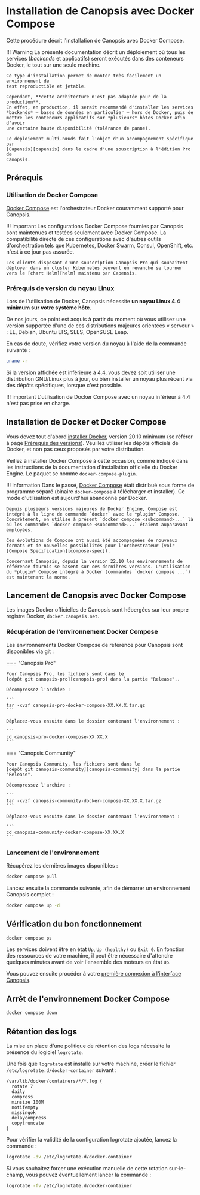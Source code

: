 # Installation de Canopsis avec Docker Compose

Cette procédure décrit l'installation de Canopsis avec Docker Compose.

!!! Warning
    La présente documentation décrit un déploiement où tous les services
    (*backends* et applicatifs) seront exécutés dans des conteneurs Docker, le
    tout sur une seule machine.

    Ce type d'installation permet de monter très facilement un environnement de
    test reproductible et jetable.

    Cependant, **cette architecture n'est pas adaptée pour de la production**.
    En effet, en production, il serait recommandé d'installer les services
    *backends* – bases de données en particulier – hors de Docker, puis de
    mettre les conteneurs applicatifs sur *plusieurs* hôtes Docker afin d'avoir
    une certaine haute disponibilité (tolérance de panne).

    Le déploiement multi-nœuds fait l'objet d'un accompagnement spécifique par
    [Capensis][capensis] dans le cadre d'une souscription à l'édition Pro de
    Canopsis.

[capensis]: https://www.capensis.fr/

## Prérequis

### Utilisation de Docker Compose

[Docker Compose](https://docs.docker.com/compose/) est l'orchestrateur Docker couramment supporté pour Canopsis.

!!! important
    Les configurations Docker Compose fournies par Canopsis sont maintenues et testées seulement avec Docker Compose. La compatibilité directe de ces configurations avec d'autres outils d'orchestration tels que Kubernetes, Docker Swarm, Consul, OpenShift, etc. n'est à ce jour pas assurée.

    Les clients disposant d'une souscription Canopsis Pro qui souhaitent déployer dans un cluster Kubernetes peuvent en revanche se tourner vers le [chart Helm][helm] maintenu par Capensis.

[helm]: ./installation-helm.md

### Prérequis de version du noyau Linux

Lors de l'utilisation de Docker, Canopsis nécessite **un noyau Linux 4.4 minimum sur votre système hôte**.

De nos jours, ce point est acquis à partir du moment où vous utilisez une version supportée d'une de ces distributions majeures orientées « serveur » : EL, Debian, Ubuntu LTS, SLES, OpenSUSE Leap.

En cas de doute, vérifiez votre version du noyau à l'aide de la commande suivante :

```sh
uname -r
```

Si la version affichée est inférieure à 4.4, vous devez soit utiliser une distribution GNU/Linux plus à jour, ou bien installer un noyau plus récent via des dépôts spécifiques, lorsque c'est possible.

!!! important
    L'utilisation de Docker Compose avec un noyau inférieur à 4.4 n'est pas prise en charge.

## Installation de Docker et Docker Compose

Vous devez tout d'abord [installer Docker](https://docs.docker.com/engine/install/), version 20.10 minimum (se référer à page [Prérequis des versions][prereq-versions]). Veuillez utiliser les dépôts officiels de Docker, et non pas ceux proposés par votre distribution.

Veillez à installer Docker Compose à cette occasion, comme indiqué dans les instructions de la documentation d'installation officielle du Docker Engine. Le paquet se nomme `docker-compose-plugin`.

!!! information
    Dans le passé, [Docker Compose][docker-compose] était distribué sous forme de programme séparé (binaire `docker-compose` à télécharger et installer). Ce mode d'utilisation est aujourd'hui abandonné par Docker.

    Depuis plusieurs versions majeures de Docker Engine, Compose est intégré à la ligne de commande `docker` avec le *plugin* Compose.  
    Concrètement, on utilise à présent `docker compose <subcommand>...` là où les commandes `docker-compose <subcommand>...` étaient auparavant employées.

    Ces évolutions de Compose ont aussi été accompagnées de nouveaux formats et de nouvelles possibilités pour l'orchestrateur (voir [Compose Specification][compose-spec]).

    Concernant Canopsis, depuis la version 22.10 les environnements de référence fournis se basent sur ces dernières versions. L'utilisation du *plugin* Compose intégré à Docker (commandes `docker compose ...`) est maintenant la norme.

## Lancement de Canopsis avec Docker Compose

Les images Docker officielles de Canopsis sont hébergées sur leur propre registre Docker, `docker.canopsis.net`.

### Récupération de l'environnement Docker Compose

Les environnements Docker Compose de référence pour Canopsis sont disponibles via
git :

=== "Canopsis Pro"

    Pour Canopsis Pro, les fichiers sont dans le
    [dépôt git canopsis-pro][canopsis-pro] dans la partie "Release"..

    Décompressez l'archive :

    ```
    tar -xvzf canopsis-pro-docker-compose-XX.XX.X.tar.gz
    ```

    Déplacez-vous ensuite dans le dossier contenant l'environnement :

    ```
    cd canopsis-pro-docker-compose-XX.XX.X
    ```

=== "Canopsis Community"

    Pour Canopsis Community, les fichiers sont dans le
    [dépôt git canopsis-community][canopsis-community] dans la partie "Release".

    Décompressez l'archive :

    ```
    tar -xvzf canopsis-community-docker-compose-XX.XX.X.tar.gz
    ```

    Déplacez-vous ensuite dans le dossier contenant l'environnement :

    ```
    cd canopsis-community-docker-compose-XX.XX.X
    ```

### Lancement de l'environnement

Récupérez les dernières images disponibles :

```sh
docker compose pull
```

Lancez ensuite la commande suivante, afin de démarrer un environnement Canopsis
complet :

```sh
docker compose up -d
```
## Vérification du bon fonctionnement

```sh
docker compose ps
```

Les services doivent être en état `Up`, `Up (healthy)` ou `Exit 0`. En fonction
des ressources de votre machine, il peut être nécessaire d'attendre quelques
minutes avant de voir l'ensemble des moteurs en état `Up`.

Vous pouvez ensuite procéder à votre [première connexion à l'interface Canopsis](premiere-connexion.md).

## Arrêt de l'environnement Docker Compose

```sh
docker compose down
```

## Rétention des logs

La mise en place d'une politique de rétention des logs nécessite la présence du logiciel `logrotate`.

Une fois que `logrotate` est installé sur votre machine, créer le fichier `/etc/logrotate.d/docker-container` suivant :

```
/var/lib/docker/containers/*/*.log {
  rotate 7
  daily
  compress
  minsize 100M
  notifempty
  missingok
  delaycompress
  copytruncate
}
```

Pour vérifier la validité de la configuration logrotate ajoutée, lancez la commande :

```sh
logrotate -dv /etc/logrotate.d/docker-container
```

Si vous souhaitez forcer une exécution manuelle de cette rotation sur-le-champ, vous pouvez éventuellement lancer la commande :

```sh
logrotate -fv /etc/logrotate.d/docker-container
```

[prereq-versions]: https://doc.canopsis.net/latest/guide-administration/installation/prerequis-des-versions/#prerequis-systemes
[compose-spec]: https://docs.docker.com/compose/compose-file/
[docker-compose]: https://docs.docker.com/compose/install/#install-compose
[canopsis-pro]: https://git.canopsis.net/canopsis/canopsis-pro/-/releases
[canopsis-community]: https://git.canopsis.net/canopsis/canopsis-community/-/releases